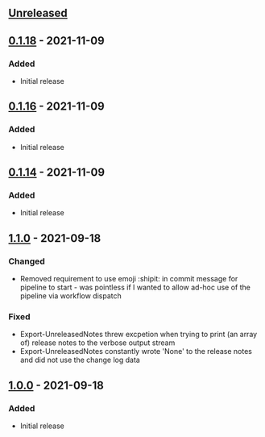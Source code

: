 ## [Unreleased]

## [0.1.18] - 2021-11-09
### Added
- Initial release
## [0.1.16] - 2021-11-09
### Added
- Initial release

## [0.1.14] - 2021-11-09
### Added
- Initial release

## [1.1.0] - 2021-09-18
### Changed
- Removed requirement to use emoji :shipit: in commit message for pipeline to start - was pointless if I wanted to allow ad-hoc use of the pipeline via workflow dispatch

### Fixed
- Export-UnreleasedNotes threw excpetion when trying to print (an array of) release notes to the verbose output stream
- Export-UnreleasedNotes constantly wrote 'None' to the release notes and did not use the change log data

## [1.0.0] - 2021-09-18
### Added
- Initial release

[Unreleased]: https://github.com/codaamok/test123/compare/0.1.18..HEAD
[0.1.18]: https://github.com/codaamok/test123/compare/0.1.16..0.1.18
[0.1.16]: https://github.com/codaamok/test123/compare/0.1.14..0.1.16
[0.1.14]: https://github.com/codaamok/test123/compare/1.1.0..0.1.14
[1.1.0]: https://github.com/codaamok/test123/compare/1.0.0..1.1.0
[1.0.0]: https://github.com/codaamok/test123/tree/1.0.0